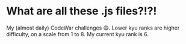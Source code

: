 # What are all these .js files?!?!
My (almost daily) CodeWar challenges 😄. Lower kyu ranks are higher difficulty, on a scale from 1 to 8. My current kyu rank is 6. 
